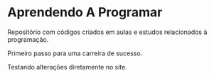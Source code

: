 # Aprendendo A Programar
 Repositório com códigos criados em aulas e estudos relacionados à programação.

 Primeiro passo para uma carreira de sucesso.
 
 Testando alterações diretamente no site.
